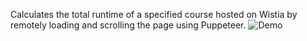 Calculates the total runtime of a specified course hosted on Wistia by remotely loading and scrolling the page using Puppeteer.
![Demo](https://app.box.com/shared/static/y1s6ly7zb1y7umcsj4ibyybqiuv3cr6u.gif)

